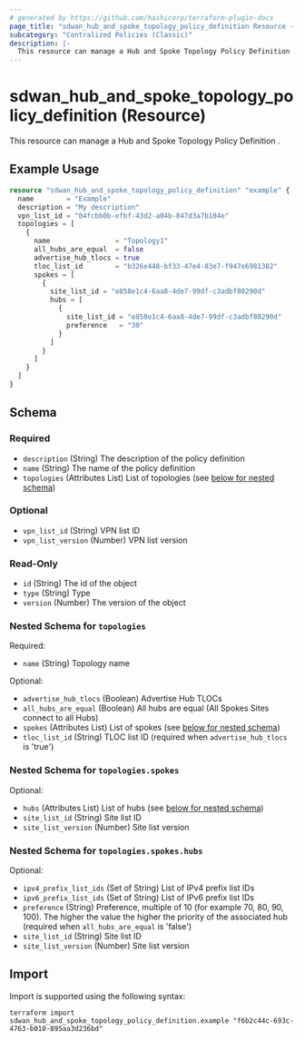 ```yaml
---
# generated by https://github.com/hashicorp/terraform-plugin-docs
page_title: "sdwan_hub_and_spoke_topology_policy_definition Resource - terraform-provider-sdwan"
subcategory: "Centralized Policies (Classic)"
description: |-
  This resource can manage a Hub and Spoke Topology Policy Definition .
---
```


# sdwan_hub_and_spoke_topology_policy_definition (Resource)

This resource can manage a Hub and Spoke Topology Policy Definition .

## Example Usage

```terraform
resource "sdwan_hub_and_spoke_topology_policy_definition" "example" {
  name        = "Example"
  description = "My description"
  vpn_list_id = "04fcbb0b-efbf-43d2-a04b-847d3a7b104e"
  topologies = [
    {
      name                = "Topology1"
      all_hubs_are_equal  = false
      advertise_hub_tlocs = true
      tloc_list_id        = "b326e448-bf33-47e4-83e7-f947e6981382"
      spokes = [
        {
          site_list_id = "e858e1c4-6aa8-4de7-99df-c3adbf80290d"
          hubs = [
            {
              site_list_id = "e858e1c4-6aa8-4de7-99df-c3adbf80290d"
              preference   = "30"
            }
          ]
        }
      ]
    }
  ]
}
```

<!-- schema generated by tfplugindocs -->
## Schema

### Required

- `description` (String) The description of the policy definition
- `name` (String) The name of the policy definition
- `topologies` (Attributes List) List of topologies (see [below for nested schema](#nestedatt--topologies))

### Optional

- `vpn_list_id` (String) VPN list ID
- `vpn_list_version` (Number) VPN list version

### Read-Only

- `id` (String) The id of the object
- `type` (String) Type
- `version` (Number) The version of the object

<a id="nestedatt--topologies"></a>
### Nested Schema for `topologies`

Required:

- `name` (String) Topology name

Optional:

- `advertise_hub_tlocs` (Boolean) Advertise Hub TLOCs
- `all_hubs_are_equal` (Boolean) All hubs are equal (All Spokes Sites connect to all Hubs)
- `spokes` (Attributes List) List of spokes (see [below for nested schema](#nestedatt--topologies--spokes))
- `tloc_list_id` (String) TLOC list ID (required when `advertise_hub_tlocs` is 'true')

<a id="nestedatt--topologies--spokes"></a>
### Nested Schema for `topologies.spokes`

Optional:

- `hubs` (Attributes List) List of hubs (see [below for nested schema](#nestedatt--topologies--spokes--hubs))
- `site_list_id` (String) Site list ID
- `site_list_version` (Number) Site list version

<a id="nestedatt--topologies--spokes--hubs"></a>
### Nested Schema for `topologies.spokes.hubs`

Optional:

- `ipv4_prefix_list_ids` (Set of String) List of IPv4 prefix list IDs
- `ipv6_prefix_list_ids` (Set of String) List of IPv6 prefix list IDs
- `preference` (String) Preference, multiple of 10 (for example 70, 80, 90, 100). The higher the value the higher the priority of the associated hub (required when `all_hubs_are_equal` is 'false')
- `site_list_id` (String) Site list ID
- `site_list_version` (Number) Site list version

## Import

Import is supported using the following syntax:

```shell
terraform import sdwan_hub_and_spoke_topology_policy_definition.example "f6b2c44c-693c-4763-b010-895aa3d236bd"
```
